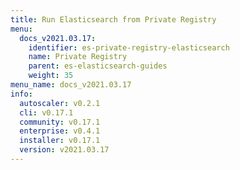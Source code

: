 ```yaml
---
title: Run Elasticsearch from Private Registry
menu:
  docs_v2021.03.17:
    identifier: es-private-registry-elasticsearch
    name: Private Registry
    parent: es-elasticsearch-guides
    weight: 35
menu_name: docs_v2021.03.17
info:
  autoscaler: v0.2.1
  cli: v0.17.1
  community: v0.17.1
  enterprise: v0.4.1
  installer: v0.17.1
  version: v2021.03.17
---
```


